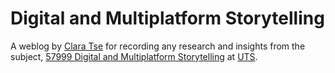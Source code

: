 Digital and Multiplatform Storytelling
====

A weblog by [Clara Tse](http://claratse.com/ "Clara Tse") for recording any research and insights from the subject, [57999 Digital and Multiplatform Storytelling](http://handbook.uts.edu.au/subjects/57999.html "57999 Digital and Multiplatform Storytelling") at [UTS](http://uts.edu.au/ "UTS: University of Techology Sydney").
